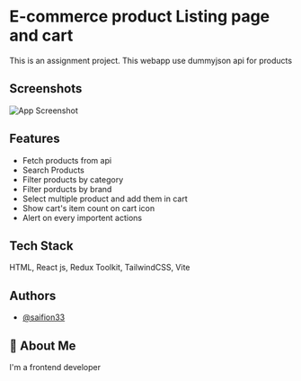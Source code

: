 
# E-commerce product Listing page and cart

This is an assignment project. This webapp use dummyjson api for products




## Screenshots

![App Screenshot](https://via.placeholder.com/468x300?text=App+Screenshot+Here)


## Features

- Fetch products from api
- Search Products
- Filter products by category
- Filter porducts by brand
- Select multiple product and add them in cart 
- Show cart's item count on cart icon
- Alert on every importent actions



## Tech Stack

 HTML, React js, Redux Toolkit, TailwindCSS, Vite



## Authors

- [@saifion33](https://www.github.com/saifion33)


## 🚀 About Me
I'm a frontend developer

